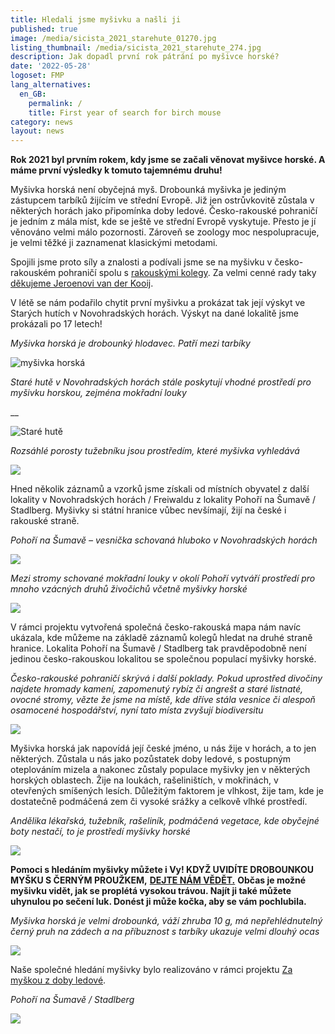```yaml
---
title: Hledali jsme myšivku a našli ji
published: true
image: /media/sicista_2021_starehute_01270.jpg
listing_thumbnail: /media/sicista_2021_starehute_274.jpg
description: Jak dopadl první rok pátrání po myšivce horské?
date: '2022-05-28'
logoset: FMP
lang_alternatives:
  en_GB:
    permalink: /
    title: First year of search for birch mouse
category: news
layout: news
---
```

**Rok 2021 byl prvním rokem, kdy jsme se začali věnovat myšivce horské. A máme první výsledky k tomuto tajemnému druhu!**

Myšivka horská není obyčejná myš. Drobounká myšivka je jediným zástupcem tarbíků žijícím ve střední Evropě. Již jen ostrůvkovitě zůstala v některých horách jako připomínka doby ledové. Česko-rakouské pohraničí je jedním z mála míst, kde se ještě ve střední Evropě vyskytuje. Přesto je jí věnováno velmi málo pozornosti. Zároveň se zoology moc nespolupracuje, je velmi těžké ji zaznamenat klasickými metodami. 

Spojili jsme proto síly a znalosti a podívali jsme se na myšivku v česko-rakouském pohraničí spolu s [rakouskými kolegy](https://www.gruenesherz.info/). Za velmi cenné rady taky [děkujeme Jeroenovi van der Kooij](https://www.alkawildlife.eu/projects/bilater%C3%A1ln%C3%AD-setk%C3%A1n%C3%AD-k-v%C3%BDzkumu-a-ochran%C4%9B-vybran%C3%BDch-druh%C5%AF-%C5%BEivo%C4%8Dich%C5%AF-kombinace-ter%C3%A9nn%C3%ADch-a-genetick%C3%BDch-metod). 

V létě se nám podařilo chytit první myšivku a prokázat tak její výskyt ve Starých hutích v Novohradských horách. Výskyt na dané lokalitě jsme prokázali po 17 letech! 

_Myšivka horská je drobounký hlodavec. Patří mezi tarbíky_

![myšivka horská](/media/p10_sb_20210813_093021_um.jpg "myšivka horská")

_Staré hutě v Novohradských horách stále poskytují vhodné prostředí pro myšivku horskou, zejména mokřadní louky_

__

![Staré hutě](/media/dji_0063.jpg "Staré hutě")

_Rozsáhlé porosty tužebníku jsou prostředím, které myšivka vyhledává_

![](/media/p7090043.jpg)

Hned několik záznamů a vzorků jsme získali od místních obyvatel z další lokality v Novohradských horách / Freiwaldu z lokality Pohoří na Šumavě / Stadlberg. Myšivky si státní hranice vůbec nevšímají, žijí na české i rakouské straně. 

_Pohoří na Šumavě – vesnička schovaná hluboko v Novohradských horách_

![](/media/dji_0135.jpg)

_Mezi stromy schované mokřadní louky v okolí Pohoří vytváří prostředí pro mnoho vzácných druhů živočichů včetně myšivky horské_

![](/media/dji_0088.jpg)

V rámci projektu vytvořená společná česko-rakouská mapa nám navíc ukázala, kde můžeme na základě záznamů kolegů hledat na druhé straně hranice. Lokalita Pohoří na Šumavě / Stadlberg tak pravděpodobně není jedinou česko-rakouskou lokalitou se společnou populací myšivky horské. 

_Česko-rakouské pohraničí skrývá i další poklady. Pokud uprostřed divočiny najdete hromady kamení, zapomenutý rybíz či angrešt a staré listnaté, ovocné stromy, vězte že jsme na místě, kde dříve stála vesnice či alespoň osamocené hospodářství, nyní tato místa zvyšují biodiversitu_

![](/media/img_9103.jpg)

Myšivka horská jak napovídá její české jméno, u nás žije v horách, a to jen některých. Zůstala u nás jako pozůstatek doby ledové, s postupným oteplováním mizela a nakonec zůstaly populace myšivky jen v některých horských oblastech. Žije na loukách, rašeliništích, v mokřinách, v otevřených smíšených lesích. Důležitým faktorem je vlhkost, žije tam, kde je dostatečně podmáčená zem či vysoké srážky a celkově vlhké prostředí. 

_Andělika lékařská, tužebník, rašeliník, podmáčená vegetace, kde obyčejné boty nestačí, to je prostředí myšivky horské_

![](/media/p8030009.jpg)

**Pomoci s hledáním myšivky můžete i Vy! KDYŽ UVIDÍTE DROBOUNKOU MYŠKU S ČERNÝM PROUŽKEM,** [**DEJTE NÁM VĚDĚT.**](/monitoring) **Občas je možné myšivku vidět, jak se proplétá vysokou trávou. Najít ji také můžete uhynulou po sečení luk. Donést ji může kočka, aby se vám pochlubila.** 

_Myšivka horská je velmi drobounká, váží zhruba 10 g, má nepřehlédnutelný černý pruh na zádech a na příbuznost s tarbíky ukazuje velmi dlouhý ocas_

![](/media/myšivka_malba_m.jpg)

Naše společné hledání myšivky bylo realizováno v rámci projektu [Za myškou z doby ledové](/projects/za-myškou-z-doby-ledové).

_Pohoří na Šumavě / Stadlberg_

![](/media/img_9156.jpg)
